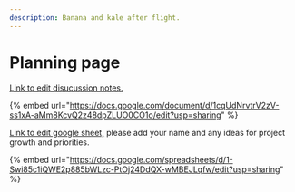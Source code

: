 ```yaml
---
description: Banana and kale after flight.
---
```


# Planning page



[Link to edit disucussion notes. ](https://docs.google.com/document/d/1cqUdNrvtrV2zV-ss1xA-aMm8KcvQ2z48dpZLUO0CO1o/edit?usp=sharing)

{% embed url="https://docs.google.com/document/d/1cqUdNrvtrV2zV-ss1xA-aMm8KcvQ2z48dpZLUO0CO1o/edit?usp=sharing" %}





[Link to edit google sheet,](https://docs.google.com/spreadsheets/d/1-Swi85c1iQWE2p885bWLzc-PtOj24DdQX-wMBEJLqfw/edit?usp=sharing) please add your name and any ideas for project growth and priorities.

{% embed url="https://docs.google.com/spreadsheets/d/1-Swi85c1iQWE2p885bWLzc-PtOj24DdQX-wMBEJLqfw/edit?usp=sharing" %}





